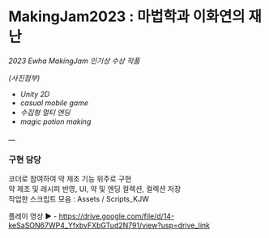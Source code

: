 # MakingJam2023 : 마법학과 이화연의 재난
*2023 Ewha MakingJam 인기상 수상 작품*

*(사진첨부)*

* *Unity 2D*
* *casual mobile game*
* *수집형 멀티 엔딩*
* *magic potion making*

__
### 구현 담당
코더로 참여하여 약 제조 기능 위주로 구현<br/>
약 제조 및 레시피 반영, UI, 약 및 엔딩 컬렉션, 컬렉션 저장<br/> 
작업한 스크립트 모음 : Assets / Scripts_KJW<br/> 


플레이 영상 ▶️ - https://drive.google.com/file/d/14-keSaSON67WP4_YfxbvFXbGTud2N791/view?usp=drive_link

